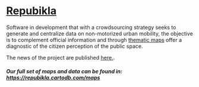 [Repubikla](https://repubikla.herokuapp.com/)
======================

Software in development that with a crowdsourcing strategy seeks to generate and centralize data on non-motorized urban mobility, the objective is to complement official information and through [thematic maps](https://repubikla.carto.com/) offer a diagnostic of the citizen perception of the public space.

The news of the project are published [here.](http://www.openstreetmap.mx/repubikla/).

##### Our full set of maps and data can be found in: https://repubikla.cartodb.com/maps
